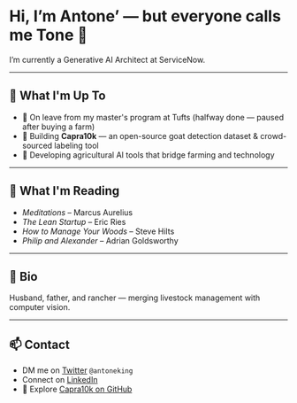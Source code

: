 # Hi, I’m Antone’ — but everyone calls me Tone 👋

I’m currently a Generative AI Architect at ServiceNow.

---

## 🔭 What I'm Up To

- 🧠 On leave from my master's program at Tufts (halfway done — paused after buying a farm)
- 🐐 Building **Capra10k** — an open-source goat detection dataset & crowd-sourced labeling tool  
- 🚜 Developing agricultural AI tools that bridge farming and technology

---

## 📖 What I'm Reading

- *Meditations* – Marcus Aurelius  
- *The Lean Startup* – Eric Ries  
- *How to Manage Your Woods* – Steve Hilts  
- *Philip and Alexander* – Adrian Goldsworthy

---

## 🧬 Bio

Husband, father, and rancher — merging livestock management with computer vision.

---

## 📫 Contact

- DM me on [Twitter](https://twitter.com/antoneking) `@antoneking`  
- Connect on [LinkedIn](https://linkedin.com/in/tone-king)  
- 🐐 Explore [Capra10k on GitHub](https://github.com/antonemking/capra10k)
